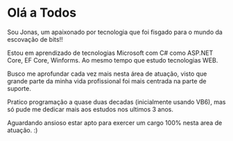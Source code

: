 # Olá a Todos

Sou Jonas, um apaixonado por tecnologia que foi fisgado para o mundo da escovação de bits!!

Estou em aprendizado de tecnologias Microsoft com C# como ASP.NET Core, EF Core, Winforms.
Ao mesmo tempo que estudo tecnologias WEB.

Busco me aprofundar cada vez mais nesta área de atuação, visto que grande parte da minha vida profissional foi mais centrada na parte de suporte.

Pratico programação a quase duas decadas (inicialmente usando VB6), mas só pude me dedicar mais aos estudos nos ultimos 3 anos.

Aguardando ansioso estar apto para exercer um cargo 100% nesta area de atuação. :)


